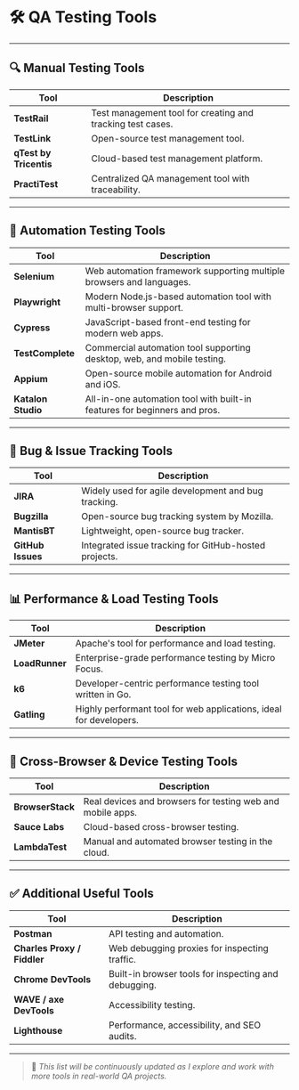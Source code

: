 # 🛠️ QA Testing Tools

---

## 🔍 Manual Testing Tools

| Tool | Description |
|------|-------------|
| **TestRail** | Test management tool for creating and tracking test cases. |
| **TestLink** | Open-source test management tool. |
| **qTest by Tricentis** | Cloud-based test management platform. |
| **PractiTest** | Centralized QA management tool with traceability. |

---

## 🤖 Automation Testing Tools

| Tool | Description |
|------|-------------|
| **Selenium** | Web automation framework supporting multiple browsers and languages. |
| **Playwright** | Modern Node.js-based automation tool with multi-browser support. |
| **Cypress** | JavaScript-based front-end testing for modern web apps. |
| **TestComplete** | Commercial automation tool supporting desktop, web, and mobile testing. |
| **Appium** | Open-source mobile automation for Android and iOS. |
| **Katalon Studio** | All-in-one automation tool with built-in features for beginners and pros. |

---

## 🐞 Bug & Issue Tracking Tools

| Tool | Description |
|------|-------------|
| **JIRA** | Widely used for agile development and bug tracking. |
| **Bugzilla** | Open-source bug tracking system by Mozilla. |
| **MantisBT** | Lightweight, open-source bug tracker. |
| **GitHub Issues** | Integrated issue tracking for GitHub-hosted projects. |

---

## 📊 Performance & Load Testing Tools

| Tool | Description |
|------|-------------|
| **JMeter** | Apache's tool for performance and load testing. |
| **LoadRunner** | Enterprise-grade performance testing by Micro Focus. |
| **k6** | Developer-centric performance testing tool written in Go. |
| **Gatling** | Highly performant tool for web applications, ideal for developers. |

---

## 📱 Cross-Browser & Device Testing Tools

| Tool | Description |
|------|-------------|
| **BrowserStack** | Real devices and browsers for testing web and mobile apps. |
| **Sauce Labs** | Cloud-based cross-browser testing. |
| **LambdaTest** | Manual and automated browser testing in the cloud. |

---

## ✅ Additional Useful Tools

| Tool | Description |
|------|-------------|
| **Postman** | API testing and automation. |
| **Charles Proxy / Fiddler** | Web debugging proxies for inspecting traffic. |
| **Chrome DevTools** | Built-in browser tools for inspecting and debugging. |
| **WAVE / axe DevTools** | Accessibility testing. |
| **Lighthouse** | Performance, accessibility, and SEO audits. |

---

> 📌 *This list will be continuously updated as I explore and work with more tools in real-world QA projects.*
